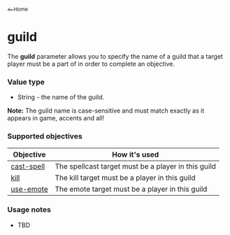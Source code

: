 <a href="../index.md"><sub>← Home</sub></a>

# guild

The **guild** parameter allows you to specify the name of a guild that a target player must be a part of in order to complete an objective.

### Value type

* String - the name of the guild.

**Note:** The guild name is case-sensitive and must match exactly as it appears in game, accents and all!

### Supported objectives

| Objective | How it's used |
|---|---|
| [cast-spell](../objectives/cast-spell.md) | The spellcast target must be a player in this guild |
| [kill](../objectives/kill.md) | The kill target must be a player in this guild |
| [use-emote](../objectives/use-emote.md) | The emote target must be a player in this guild |

### Usage notes

* TBD

